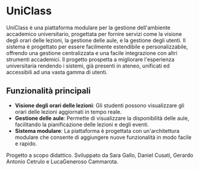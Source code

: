 # UniClass

UniClass è una piattaforma modulare per la gestione dell'ambiente accademico universitario, progettata per fornire servizi come la visione degli orari delle lezioni, la gestione delle aule, e la gestione degli utenti. Il sistema è progettato per essere facilmente estendibile e personalizzabile, offrendo una gestione centralizzata e una facile integrazione con altri strumenti accademici.
Il progetto prospetta a migliorare l'esperienza universitaria rendendo i sistemi, già presenti in ateneo, unificati ed accessibili ad una vasta gamma di utenti.

## Funzionalità principali

- **Visione degli orari delle lezioni**: Gli studenti possono visualizzare gli orari delle lezioni aggiornati in tempo reale.
- **Gestione delle aule**: Permette di visualizzare la disponibilità delle aule, facilitando la pianificazione delle lezioni e degli eventi.
- **Sistema modulare**: La piattaforma è progettata con un'architettura modulare che consente di aggiungere nuove funzionalità in modo facile e rapido.

Progetto a scopo didattico.
Sviluppato da Sara Gallo, Daniel Cusati, Gerardo Antonio Cetrulo e LucaGeneroso Cammarota.
